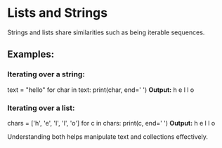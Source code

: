 # Lists and Strings

Strings and lists share similarities such as being iterable sequences.

## Examples:

### Iterating over a string:

text = "hello"
for char in text:
print(char, end=' ')
**Output:**
h e l l o

### Iterating over a list:

chars = ['h', 'e', 'l', 'l', 'o']
for c in chars:
print(c, end=' ')
**Output:**
h e l l o

Understanding both helps manipulate text and collections effectively.
